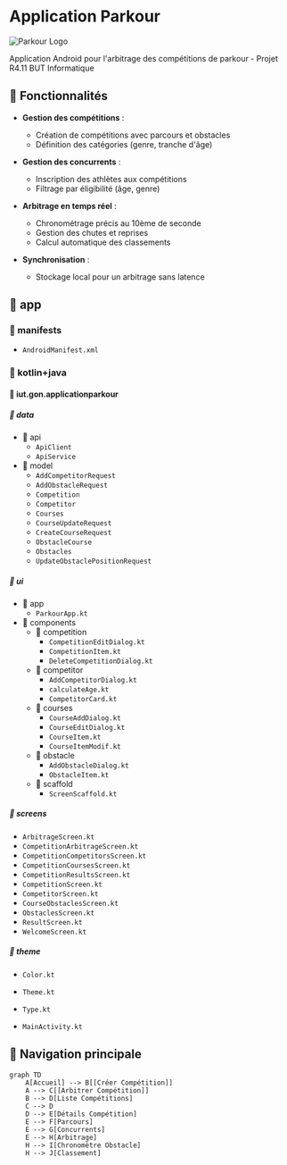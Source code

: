 # Application Parkour 

![Parkour Logo](https://media.istockphoto.com/id/528565136/fr/vectoriel/parkour-saut-silhouette.jpg?s=612x612&w=0&k=20&c=tcklP_GYbr1PukVrEs_Q4QJMCVmpzSKXerojUMZraNY=) 

Application Android pour l'arbitrage des compétitions de parkour - Projet R4.11 BUT Informatique

## 🎯 Fonctionnalités

- **Gestion des compétitions** :
  - Création de compétitions avec parcours et obstacles
  - Définition des catégories (genre, tranche d'âge)
  
- **Gestion des concurrents** :
  - Inscription des athlètes aux compétitions
  - Filtrage par éligibilité (âge, genre)

- **Arbitrage en temps réel** :
  - Chronométrage précis au 10ème de seconde
  - Gestion des chutes et reprises
  - Calcul automatique des classements

- **Synchronisation** :
  - Stockage local pour un arbitrage sans latence
 

## 📂 app

### 📂 manifests
- `AndroidManifest.xml`

### 📂 kotlin+java
#### 📂 iut.gon.applicationparkour

##### 📂 data
- 📂 api
  - `ApiClient`
  - `ApiService`
- 📂 model
  - `AddCompetitorRequest`
  - `AddObstacleRequest`
  - `Competition`
  - `Competitor`
  - `Courses`
  - `CourseUpdateRequest`
  - `CreateCourseRequest`
  - `ObstacleCourse`
  - `Obstacles`
  - `UpdateObstaclePositionRequest`

##### 📂 ui
- 📂 app
  - `ParkourApp.kt`
- 📂 components
  - 📂 competition
    - `CompetitionEditDialog.kt`
    - `CompetitionItem.kt`
    - `DeleteCompetitionDialog.kt`
  - 📂 competitor
    - `AddCompetitorDialog.kt`
    - `calculateAge.kt`
    - `CompetitorCard.kt`
  - 📂 courses
    - `CourseAddDialog.kt`
    - `CourseEditDialog.kt`
    - `CourseItem.kt`
    - `CourseItemModif.kt`
  - 📂 obstacle
    - `AddObstacleDialog.kt`
    - `ObstacleItem.kt`
  - 📂 scaffold
    - `ScreenScaffold.kt`

##### 📂 screens
- `ArbitrageScreen.kt`
- `CompetitionArbitrageScreen.kt`
- `CompetitionCompetitorsScreen.kt`
- `CompetitionCoursesScreen.kt`
- `CompetitionResultsScreen.kt`
- `CompetitionScreen.kt`
- `CompetitorScreen.kt`
- `CourseObstaclesScreen.kt`
- `ObstaclesScreen.kt`
- `ResultScreen.kt`
- `WelcomeScreen.kt`

##### 📂 theme
- `Color.kt`
- `Theme.kt`
- `Type.kt`

- `MainActivity.kt`

## 📱 Navigation principale

```mermaid
graph TD
    A[Accueil] --> B[[Créer Compétition]]
    A --> C[[Arbitrer Compétition]]
    B --> D[Liste Compétitions]
    C --> D
    D --> E[Détails Compétition]
    E --> F[Parcours]
    E --> G[Concurrents]
    E --> H[Arbitrage]
    H --> I[Chronomètre Obstacle]
    H --> J[Classement]
